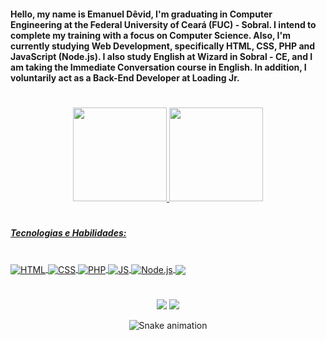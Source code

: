<h4>Hello, my name is Emanuel Dêvid, I'm graduating in Computer Engineering at the Federal University of Ceará (FUC) - Sobral. I intend to complete my training with a focus on Computer Science. Also, I'm currently studying Web Development, specifically HTML, CSS, PHP and JavaScript (Node.js). I also study English at Wizard in Sobral - CE, and I am taking the Immediate Conversation course in English. In addition, I voluntarily act as a Back-End Developer at Loading Jr.</h4>

#

<div align="left" style="display:flex; align-items:center; justify-content:center;">
  <a href="https://github.com/EmanuelDevid">
  <img height="150em" src="https://github-readme-stats.vercel.app/api?username=EmanuelDevid&show_icons=true&theme=highcontrast&include_all_commits=true&count_private=true"/>
  <img height="150em" src="https://github-readme-stats.vercel.app/api/top-langs/?username=EmanuelDevid&layout=compact&langs_count=100&theme=highcontrast"/>
</div>
  
#

<h5>Tecnologias e Habilidades:</h4>
  
<div style="display: inline_block"><br>
  <img align="center" alt="HTML" src="https://img.shields.io/badge/HTML5-E34F26?style=for-the-badge&logo=html5&logoColor=white">
  <img align="center" alt="CSS" src="https://img.shields.io/badge/CSS3-1572B6?style=for-the-badge&logo=css3&logoColor=white">
  <img align="center" alt="PHP" src="https://img.shields.io/badge/PHP-777BB4?style=for-the-badge&logo=php&logoColor=white">
  <img align="center" alt="JS" src="https://img.shields.io/badge/JavaScript-F7DF1E?style=for-the-badge&logo=javascript&logoColor=black">
  <img align="center" alt="Node.js" src="https://img.shields.io/badge/Node.js-43853D?style=for-the-badge&logo=node.js&logoColor=white">
  <img align="center" alt-"Git" src="https://img.shields.io/badge/GIT-E44C30?style=for-the-badge&logo=git&logoColor=white">
</div>
  
#
 
<div align="center">
  <!--<a href="" target="_blank"><img src="https://img.shields.io/badge/WhatsApp-25D366?style=for-the-badge&logo=whatsapp&logoColor=white" target="_blank"></a> -->
  <a href="https://www.instagram.com/emanueldevid_pf" target="_blank"><img src="https://img.shields.io/badge/-Instagram-%23E4405F?style=for-the-badge&logo=instagram&logoColor=white" target="_blank"></a>
  <!--<a href="" target="_blank"><img src="https://img.shields.io/badge/Telegram-2CA5E0?style=for-the-badge&logo=telegram&logoColor=white" target="_blank"></a> -->
  <a href="https://www.linkedin.com/in/emanuel-d%C3%AAvid-felix-35462a1a5/" target="_blank"><img src="https://img.shields.io/badge/-LinkedIn-%230077B5?style=for-the-badge&logo=linkedin&logoColor=white" target="_blank"></a>
  
 ![Snake animation](https://github.com/EmanuelDevid/EmanuelDevid/blob/output/github-contribution-grid-snake.svg)
  
</div>
 
